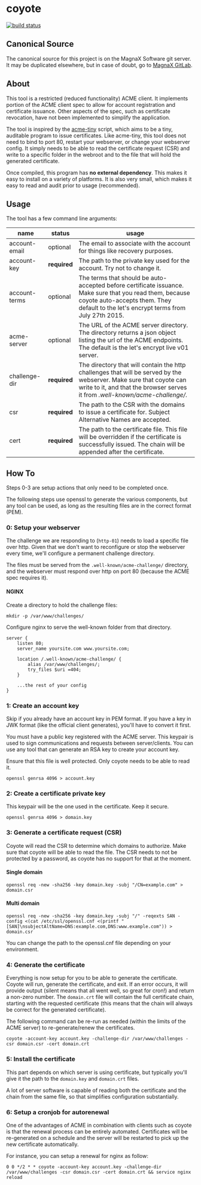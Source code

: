 coyote
======

[![build status](https://git.magnax.ca/magnax/coyote/badges/master/build.svg)](https://git.magnax.ca/magnax/coyote/builds)

Canonical Source
----------------

The canonical source for this project is on the MagnaX Software git server. It
may be duplicated elsewhere, but in case of doubt, go to
[MagnaX GitLab](https://git.magnax.ca/magnax/coyote).

About
-----

This tool is a restricted (reduced functionality) ACME client. It implements
portion of the ACME client spec to allow for account registration and
certificate issuance. Other aspects of the spec, such as certificate revocation,
have not been implemented to simplify the application.

The tool is inspired by the [acme-tiny](https://github.com/diafygi/acme-tiny)
script, which aims to be a tiny, auditable program to issue certificates. Like
acme-tiny, this tool does not need to bind to port 80, restart your webserver,
or change your webserver config. It simply needs to be able to read the
certificate request (CSR) and write to a specific folder in the webroot and to
the file that will hold the generated certificate.

Once compiled, this program has **no external dependency**. This makes it easy
to install on a variety of platforms. It is also very small, which makes it easy
to read and audit prior to usage (recommended).

Usage
-----

The tool has a few command line arguments:

| name          | status       | usage                                                                                                                                                                                               |
|---------------|--------------|-----------------------------------------------------------------------------------------------------------------------------------------------------------------------------------------------------|
| account-email | optional     | The email to associate with the account for things like recovery purposes.                                                                                                                          |
| account-key   | **required** | The path to the private key used for the account. Try not to change it.                                                                                                                             |
| account-terms | optional     | The terms that should be auto-accepted before certificate issuance. Make sure that you read them, because coyote auto-accepts them. They default to the let's encrypt terms from July 27th 2015.    |
| acme-server   | optional     | The URL of the ACME server directory. The directory returns a json object listing the url of the ACME endpoints. The default is the let's encrypt live v01 server.                                  |
| challenge-dir | **required** | The directory that will contain the http challenges that will be served by the webserver. Make sure that coyote can write to it, and that the browser serves it from _.well-known/acme-challenge/_. |
| csr           | **required** | The path to the CSR with the domains to issue a certificate for. Subject Alternative Names are accepted.                                                                                            |
| cert          | **required** | The path to the certificate file. This file will be overridden if the certificate is successfully issued. The chain will be appended after the certificate.                                        |

How To
------

Steps 0-3 are setup actions that only need to be completed once.

The following steps use openssl to generate the various components, but any tool
can be used, as long as the resulting files are in the correct format (PEM).

### 0: Setup your webserver

The challenge we are responding to (`http-01`) needs to load a specific file
over http. Given that we don't want to reconfigure or stop the webserver every
time, we'll configure a permanent challenge directory.

The files must be served from the `.well-known/acme-challenge/` directory, and
the webserver must respond over http on port 80 (because the ACME spec requires
it).

#### NGINX

Create a directory to hold the challenge files:

    mkdir -p /var/www/challenges/

Configure nginx to serve the well-known folder from that directory.

    server {
        listen 80;
        server_name yoursite.com www.yoursite.com;

        location /.well-known/acme-challenge/ {
            alias /var/www/challenges/;
            try_files $uri =404;
        }

        ...the rest of your config
    }

### 1: Create an account key

Skip if you already have an account key in PEM format. If you have a key in JWK
format (like the official client generates), you'll have to convert it first.

You must have a public key registered with the ACME server. This keypair is used
to sign communications and requests between server/clients. You can use any tool
that can generate an RSA key to create your account key.

Ensure that this file is well protected. Only coyote needs to be able to read
it.

    openssl genrsa 4096 > account.key

### 2: Create a certificate private key

This keypair will be the one used in the certificate. Keep it secure.

    openssl genrsa 4096 > domain.key

### 3: Generate a certificate request (CSR)

Coyote will read the CSR to determine which domains to authorize. Make sure that
coyote will be able to read the file. The CSR needs to not be protected by a
password, as coyote has no support for that at the moment.

#### Single domain

    openssl req -new -sha256 -key domain.key -subj "/CN=example.com" > domain.csr

#### Multi domain

    openssl req -new -sha256 -key domain.key -subj "/" -reqexts SAN -config <(cat /etc/ssl/openssl.cnf <(printf "[SAN]\nsubjectAltName=DNS:example.com,DNS:www.example.com")) > domain.csr

You can change the path to the openssl.cnf file depending on your environment.

### 4: Generate the certificate

Everything is now setup for you to be able to generate the certificate. Coyote
will run, generate the certificate, and exit. If an error occurs, it will
provide output (silent means that all went well, so great for cron!) and return
a non-zero number. The `domain.crt` file will contain the full certificate
chain, starting with the requested certificate (this means that the chain will
always be correct for the generated certificate).

The following command can be re-run as needed (within the limits of the ACME
server) to re-generate/renew the certificates.

    coyote -account-key account.key -challenge-dir /var/www/challenges -csr domain.csr -cert domain.crt

### 5: Install the certificate

This part depends on which server is using certificate, but typically you'll
give it the path to the `domain.key` and `domain.crt` files.

A lot of server software is capable of reading both the certificate and the
chain from the same file, so that simplifies configuration substantially.

### 6: Setup a cronjob for autorenewal

One of the advantages of ACME in combination with clients such as coyote is that
the renewal process can be entirely automated. Certificates will be re-generated
on a schedule and the server will be restarted to pick up the new certificate
automatically.

For instance, you can setup a renewal for nginx as follow:

    0 0 */2 * * coyote -account-key account.key -challenge-dir /var/www/challenges -csr domain.csr -cert domain.crt && service nginx reload
